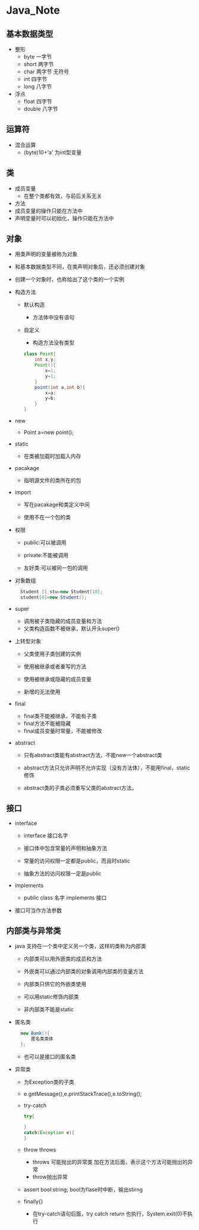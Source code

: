 # Java_Note

## 基本数据类型

* 整形
  * byte 一字节
  * short 两字节
  * char 两字节 无符号
  * int 四字节
  * long 八字节
* 浮点
  * float 四字节
  * double 八字节

## 运算符

* 混合运算
  * (byte)10+'a' 为int型变量

## 类

* 成员变量
  * 在整个类都有效，与前后关系无关
* 方法
* 成员变量的操作只能在方法中
* 声明变量时可以初始化，操作只能在方法中

## 对象

* 用类声明的变量被称为对象
* 和基本数据类型不同，在类声明对象后，还必须创建对象
* 创建一个对象时，也称给出了这个类的一个实例

* 构造方法
  * 默认构造
    * 方法体中没有语句
  * 自定义
    * 构造方法没有类型

    ``` java
    class Point{
        int x,y;
        Point(){
            x=1;
            y=1;
        }
        point(int a,int b){
            x=a;
            y=b;
        }
    }
    ```

* new
  * Point a=new point();

* static
  * 在类被加载时加载入内存

* pacakage
  * 指明源文件的类所在的包

* import
  * 写在pacakage和类定义中间

  * 使用不在一个包的类

* 权限
  * public:可以被调用

  * private:不能被调用

  * 友好类:可以被同一包的调用
  
* 对象数组

  ```JAVA
    Student [] stu=new Student[10];
    student[0]=new Student();
  ```

* super
  * 调用被子类隐藏的成员变量和方法
  * 父类构造函数不被继承，默认开头super()

* 上转型对象

  * 父类使用子类创建的实例

  * 使用被继承或者重写的方法

  * 使用被继承或隐藏的成员变量

  * 新增的无法使用

* final
  * final类不能被继承，不能有子类
  * final方法不能被隐藏
  * final成员变量时常量，不能被修改

* abstract
  * 只有abstract类能有abstract方法，不能new一个abstract类

  * abstract方法只允许声明不允许实现（没有方法体），不能用final，static修饰

  * abstract类的子类必须重写父类的abstract方法，

## 接口

* interface
  * interface 接口名字

  * 接口体中包含常量的声明和抽象方法

  * 常量的访问权限一定都是public，而且时static

  * 抽象方法的访问权限一定是public

* implements
  * public class 名字 implements 接口

* 接口可当作方法参数

## 内部类与异常类

* java 支持在一个类中定义另一个类，这样的类称为内部类
  * 内部类可以用外嵌类的成员和方法
  
  * 外嵌类可以通过内部类的对象调用内部类的变量方法

  * 内部类只供它的外嵌类使用

  * 可以用static修饰内部类

  * 非内部类不能是static

* 匿名类

  ```java
    new Bank(){
        匿名类类体
    };
  ```

  * 也可以是接口的匿名类

* 异常类
  * 为Exception类的子类

  * e.getMessage(),e.printStackTrace(),e.toString();

  * try-catch

    ```java
    try{

    }
    catch(Exception e){
    }
    ```

  * throw throws
    * throws 可能抛出的异常类 加在方法后面，表示这个方法可能抛出的异常
    * throw抛出异常

  * assert bool:string; bool为flase时中断，输出stirng

  * finally{}
    * 在try-catch语句后面，try catch return 也执行，System.exit(0)不执行
